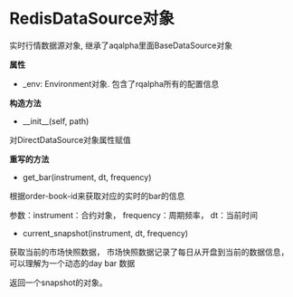 # RedisDataSource对象

实时行情数据源对象, 继承了aqalpha里面BaseDataSource对象

**属性**

* \_env: Environment对象. 包含了rqalpha所有的配置信息

**构造方法**

* \_\_init\_\_\(self, path\)

对DirectDataSource对象属性赋值

**重写的方法**

* get\_bar\(instrument, dt, frequency\)

根据order-book-id来获取对应的实时的bar的信息

参数：instrument：合约对象， frequency：周期频率， dt：当前时间

* current\_snapshot\(instrument, dt, frequency\)

获取当前的市场快照数据， 市场快照数据记录了每日从开盘到当前的数据信息，可以理解为一个动态的day bar 数据

返回一个snapshot的对象。

